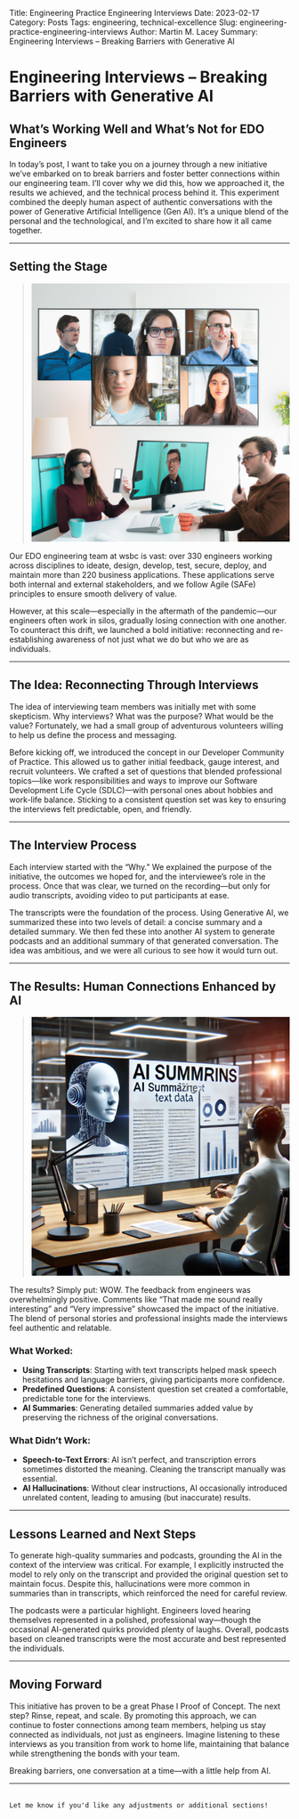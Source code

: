 Title: Engineering Practice Engineering Interviews
Date: 2023-02-17
Category: Posts 
Tags: engineering, technical-excellence
Slug: engineering-practice-engineering-interviews
Author: Martin M. Lacey
Summary: Engineering Interviews – Breaking Barriers with Generative AI

# Engineering Interviews – Breaking Barriers with Generative AI

## What’s Working Well and What’s Not for EDO Engineers

In today’s post, I want to take you on a journey through a new initiative we’ve embarked on to break barriers and foster better connections within our engineering team. I’ll cover why we did this, how we approached it, the results we achieved, and the technical process behind it. This experiment combined the deeply human aspect of authentic conversations with the power of Generative Artificial Intelligence (Gen AI). It’s a unique blend of the personal and the technological, and I’m excited to share how it all came together.

---

## Setting the Stage
>
> ![Engineers working Remotely](../images/engineering-practice-engineering-interviews-2.png)
>

Our EDO engineering team at wsbc is vast: over 330 engineers working across disciplines to ideate, design, develop, test, secure, deploy, and maintain more than 220 business applications. These applications serve both internal and external stakeholders, and we follow Agile (SAFe) principles to ensure smooth delivery of value. 

However, at this scale—especially in the aftermath of the pandemic—our engineers often work in silos, gradually losing connection with one another. To counteract this drift, we launched a bold initiative: reconnecting and re-establishing awareness of not just what we do but who we are as individuals.

---

## The Idea: Reconnecting Through Interviews

The idea of interviewing team members was initially met with some skepticism. Why interviews? What was the purpose? What would be the value? Fortunately, we had a small group of adventurous volunteers willing to help us define the process and messaging.

Before kicking off, we introduced the concept in our Developer Community of Practice. This allowed us to gather initial feedback, gauge interest, and recruit volunteers. We crafted a set of questions that blended professional topics—like work responsibilities and ways to improve our Software Development Life Cycle (SDLC)—with personal ones about hobbies and work-life balance. Sticking to a consistent question set was key to ensuring the interviews felt predictable, open, and friendly.

---

## The Interview Process

Each interview started with the “Why.” We explained the purpose of the initiative, the outcomes we hoped for, and the interviewee’s role in the process. Once that was clear, we turned on the recording—but only for audio transcripts, avoiding video to put participants at ease.

The transcripts were the foundation of the process. Using Generative AI, we summarized these into two levels of detail: a concise summary and a detailed summary. We then fed these into another AI system to generate podcasts and an additional summary of that generated conversation. The idea was ambitious, and we were all curious to see how it would turn out.

---

## The Results: Human Connections Enhanced by AI
>
> ![Interviews Augmented with Gen AI](../images/engineering-practice-engineering-interviews-1.png)
>


The results? Simply put: WOW. The feedback from engineers was overwhelmingly positive. Comments like “That made me sound really interesting” and “Very impressive” showcased the impact of the initiative. The blend of personal stories and professional insights made the interviews feel authentic and relatable.

### What Worked:
- **Using Transcripts**: Starting with text transcripts helped mask speech hesitations and language barriers, giving participants more confidence.
- **Predefined Questions**: A consistent question set created a comfortable, predictable tone for the interviews.
- **AI Summaries**: Generating detailed summaries added value by preserving the richness of the original conversations.

### What Didn’t Work:
- **Speech-to-Text Errors**: AI isn’t perfect, and transcription errors sometimes distorted the meaning. Cleaning the transcript manually was essential.
- **AI Hallucinations**: Without clear instructions, AI occasionally introduced unrelated content, leading to amusing (but inaccurate) results.

---

## Lessons Learned and Next Steps

To generate high-quality summaries and podcasts, grounding the AI in the context of the interview was critical. For example, I explicitly instructed the model to rely only on the transcript and provided the original question set to maintain focus. Despite this, hallucinations were more common in summaries than in transcripts, which reinforced the need for careful review.

The podcasts were a particular highlight. Engineers loved hearing themselves represented in a polished, professional way—though the occasional AI-generated quirks provided plenty of laughs. Overall, podcasts based on cleaned transcripts were the most accurate and best represented the individuals.

---

## Moving Forward

This initiative has proven to be a great Phase I Proof of Concept. The next step? Rinse, repeat, and scale. By promoting this approach, we can continue to foster connections among team members, helping us stay connected as individuals, not just as engineers. Imagine listening to these interviews as you transition from work to home life, maintaining that balance while strengthening the bonds with your team.

Breaking barriers, one conversation at a time—with a little help from AI.

---
``` 

Let me know if you'd like any adjustments or additional sections!